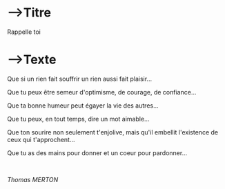 # -->Titre

Rappelle toi



# -->Texte



Que si un rien fait souffrir un rien aussi fait plaisir... 

Que tu peux être semeur d'optimisme, de courage, de confiance…

Que ta bonne humeur peut égayer la vie des autres... 

Que tu peux, en tout temps, dire un mot aimable... 

Que ton sourire non seulement t'enjolive, mais qu'il embellit l'existence de ceux qui t'approchent... 

Que tu as des mains pour donner et un coeur pour pardonner... 

<br>

*Thomas MERTON*



